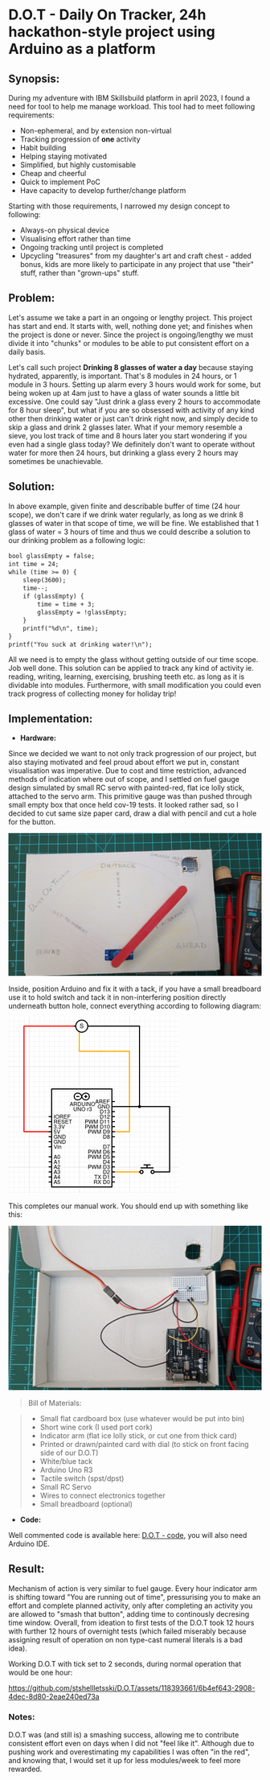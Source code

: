 # D.O.T - Daily On Tracker, 24h hackathon-style project using Arduino as a platform

## Synopsis:

During my adventure with IBM Skillsbuild platform in april 2023, I found a need for tool to help me manage workload.
This tool had to meet following requirements:
- Non-ephemeral, and by extension non-virtual
- Tracking progression of **one** activity
- Habit building
- Helping staying motivated
- Simplified, but highly customisable
- Cheap and cheerful
- Quick to implement PoC
- Have capacity to develop further/change platform 

Starting with those requirements, I narrowed my design concept to following:

- Always-on physical device 
- Visualising effort rather than time
- Ongoing tracking until project is completed
- Upcycling "treasures" from my daughter's art and craft chest - added bonus, kids are more likely to participate
in any project that use "their" stuff, rather than "grown-ups" stuff.

## Problem:

Let's assume we take a part in an ongoing or lengthy project. This project has start and end. It starts with, well, nothing done yet; and finishes when the project is done or never.
Since the project is ongoing/lengthy we must divide it into "chunks" or modules to be able to put consistent effort on a daily basis.

Let's call such project **Drinking 8 glasses of water a day** because staying hydrated, apparently, is important. That's 8 modules in 24 hours, or 1 module in 3 hours. 
Setting up alarm every 3 hours would work for some, but being woken up at 4am just to have a glass of water sounds a little bit excessive.
One could say "Just drink a glass every 2 hours to accommodate for 8 hour sleep", but what if you are so obsessed with activity of any kind other then drinking water or just can't drink right now, and simply decide to skip a glass and drink 2 glasses later. What if your memory resemble a sieve, you lost track of time and 8 hours later you start wondering if you even had a single glass today? We definitely don't want to operate without water for more then 24 hours, but drinking a glass every 2 hours may sometimes be unachievable.

## Solution:

In above example, given finite and describable buffer of time (24 hour scope), we don't care if we drink water regularly, as long as we drink 8 glasses of water in that scope of time, we will be fine. We established that 1 glass of water = 3 hours of time and thus we could describe a solution to our drinking problem as a following logic:

```
bool glassEmpty = false; 
int time = 24;
while (time >= 0) {
    sleep(3600);
    time--;
    if (glassEmpty) {
        time = time + 3;
        glassEmpty = !glassEmpty;
    }
    printf("%d\n", time);
}
printf("You suck at drinking water!\n");
```

All we need is to empty the glass without getting outside of our time scope. Job well done.
This solution can be applied to track any kind of activity ie. reading, writing, learning, exercising, brushing teeth etc. as long as it is dividable into modules. 
Furthermore, with small modification you could even track progress of collecting money for holiday trip!

## Implementation:

- **Hardware:**

Since we decided we want to not only track progression of our project, but also staying motivated and feel proud about effort we put in, constant visualisation was imperative. Due to cost and time restriction, advanced methods of indication where out of scope, and I settled on fuel gauge design simulated by small RC servo with painted-red, flat ice lolly stick, attached to the servo arm. This primitive gauge was than pushed through small empty box that once held cov-19 tests. 
It looked rather sad, so I decided to cut same size paper card, draw a dial with pencil and cut a hole for the button.

![D.O.T - Daily-on-tracker](./assets/dot-face.jpg)

Inside, position Arduino and fix it with a tack, if you have a small breadboard use it to hold switch and tack it in non-interfering position directly underneath button hole, connect everything according to following diagram:

![D.O.T - circuit diagram](./assets/dot-diagram.png)

This completes our manual work. You should end up with something like this:

![D.O.T - inside](./assets/dot-inside.jpg)
    
> Bill of Materials:

>- Small flat cardboard box (use whatever would be put into bin)
>- Short wine cork (I used port cork)
>- Indicator arm (flat ice lolly stick, or cut one from thick card)
>- Printed or drawn/painted card with dial (to stick on front facing side of our D.O.T)
>- White/blue tack
>- Arduino Uno R3
>- Tactile switch (spst/dpst)
>- Small RC Servo
>- Wires to connect electronics together
>- Small breadboard (optional)


- **Code:**

Well commented code is available here: [D.O.T - code](./dot-code.ino), you will also need Arduino IDE.

## Result:

Mechanism of action is very similar to fuel gauge. Every hour indicator arm is shifting toward "You are running out of time", pressurising you to make an effort and complete planned activity, only after completing an activity you are allowed to "smash that button", adding time to continously decresing time window. 
Overall, from ideation to first tests of the D.O.T took 12 hours with further 12 hours of overnight tests (which failed miserably because assigning result of operation on non type-cast numeral literals is a bad idea).


Working D.O.T with tick set to 2 seconds, during normal operation that would be one hour: 

https://github.com/stshellletsski/D.O.T/assets/118393661/6b4ef643-2908-4dec-8d80-2eae240ed73a

### Notes:

D.O.T was (and still is) a smashing success, allowing me to contribute consistent effort even on days when I did not "feel like it". Although due to pushing work and overestimating my capabilities I was often "in the red", and knowing that, I would set it up for less modules/week to feel more rewarded.
